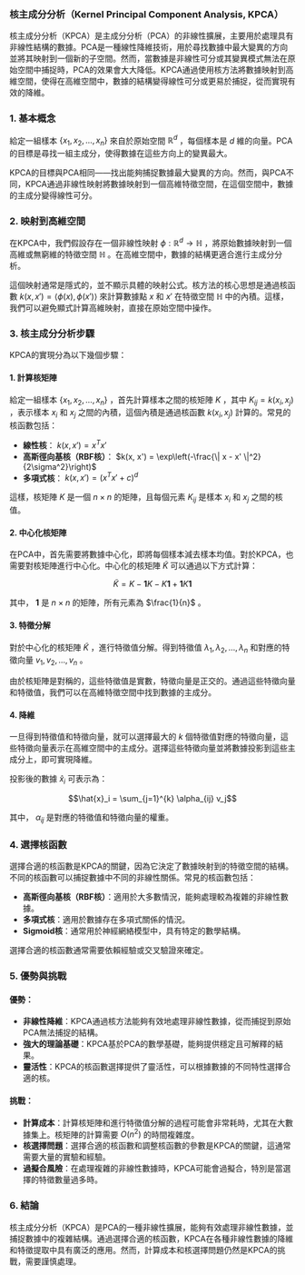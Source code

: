 ### 核主成分分析（Kernel Principal Component Analysis, KPCA）

核主成分分析（KPCA）是主成分分析（PCA）的非線性擴展，主要用於處理具有非線性結構的數據。PCA是一種線性降維技術，用於尋找數據中最大變異的方向並將其映射到一個新的子空間。然而，當數據是非線性可分或其變異模式無法在原始空間中捕捉時，PCA的效果會大大降低。KPCA通過使用核方法將數據映射到高維空間，使得在高維空間中，數據的結構變得線性可分或更易於捕捉，從而實現有效的降維。

### 1. **基本概念**

給定一組樣本  $`\{ x_1, x_2, \dots, x_n \}`$  來自於原始空間  $`\mathbb{R}^d`$ ，每個樣本是  $`d`$  維的向量。PCA的目標是尋找一組主成分，使得數據在這些方向上的變異最大。

KPCA的目標與PCA相同——找出能夠捕捉數據最大變異的方向。然而，與PCA不同，KPCA通過非線性映射將數據映射到一個高維特徵空間，在這個空間中，數據的主成分變得線性可分。

### 2. **映射到高維空間**

在KPCA中，我們假設存在一個非線性映射  $`\phi: \mathbb{R}^d \to \mathbb{H}`$ ，將原始數據映射到一個高維或無窮維的特徵空間  $`\mathbb{H}`$ 。在高維空間中，數據的結構更適合進行主成分分析。

這個映射通常是隱式的，並不顯示具體的映射公式。核方法的核心思想是通過核函數  $`k(x, x') = \langle \phi(x), \phi(x') \rangle`$  來計算數據點  $`x`$  和  $`x'`$  在特徵空間  $`\mathbb{H}`$  中的內積。這樣，我們可以避免顯式計算高維映射，直接在原始空間中操作。

### 3. **核主成分分析步驟**

KPCA的實現分為以下幾個步驟：

#### 1. **計算核矩陣**

給定一組樣本  $`\{ x_1, x_2, \dots, x_n \}`$ ，首先計算樣本之間的核矩陣  $`K`$ ，其中  $`K_{ij} = k(x_i, x_j)`$ ，表示樣本  $`x_i`$  和  $`x_j`$  之間的內積，這個內積是通過核函數  $`k(x_i, x_j)`$  計算的。常見的核函數包括：
- **線性核**： $`k(x, x') = x^T x'`$ 
- **高斯徑向基核（RBF核）**： $`k(x, x') = \exp\left(-\frac{\| x - x' \|^2}{2\sigma^2}\right)`$ 
- **多項式核**： $`k(x, x') = (x^T x' + c)^d`$ 

這樣，核矩陣  $`K`$  是一個  $`n \times n`$  的矩陣，且每個元素  $`K_{ij}`$  是樣本  $`x_i`$  和  $`x_j`$  之間的核值。

#### 2. **中心化核矩陣**

在PCA中，首先需要將數據中心化，即將每個樣本減去樣本均值。對於KPCA，也需要對核矩陣進行中心化。中心化的核矩陣  $`\tilde{K}`$  可以通過以下方式計算：


$$\tilde{K} = K - \mathbf{1}K - K\mathbf{1} + \mathbf{1}K\mathbf{1}$$


其中， $`\mathbf{1}`$  是  $`n \times n`$  的矩陣，所有元素為  $`\frac{1}{n}`$ 。

#### 3. **特徵分解**

對於中心化的核矩陣  $`\tilde{K}`$ ，進行特徵值分解。得到特徵值  $`\lambda_1, \lambda_2, \dots, \lambda_n`$  和對應的特徵向量  $`v_1, v_2, \dots, v_n`$ 。

由於核矩陣是對稱的，這些特徵值是實數，特徵向量是正交的。通過這些特徵向量和特徵值，我們可以在高維特徵空間中找到數據的主成分。

#### 4. **降維**

一旦得到特徵值和特徵向量，就可以選擇最大的  $`k`$  個特徵值對應的特徵向量，這些特徵向量表示在高維空間中的主成分。選擇這些特徵向量並將數據投影到這些主成分上，即可實現降維。

投影後的數據  $`\hat{x}_i`$  可表示為：


$$\hat{x}_i = \sum_{j=1}^{k} \alpha_{ij} v_j$$


其中， $`\alpha_{ij}`$  是對應的特徵值和特徵向量的權重。

### 4. **選擇核函數**

選擇合適的核函數是KPCA的關鍵，因為它決定了數據映射到的特徵空間的結構。不同的核函數可以捕捉數據中不同的非線性關係。常見的核函數包括：
- **高斯徑向基核（RBF核）**：適用於大多數情況，能夠處理較為複雜的非線性數據。
- **多項式核**：適用於數據存在多項式關係的情況。
- **Sigmoid核**：通常用於神經網絡模型中，具有特定的數學結構。

選擇合適的核函數通常需要依賴經驗或交叉驗證來確定。

### 5. **優勢與挑戰**

#### 優勢：
- **非線性降維**：KPCA通過核方法能夠有效地處理非線性數據，從而捕捉到原始PCA無法捕捉的結構。
- **強大的理論基礎**：KPCA基於PCA的數學基礎，能夠提供穩定且可解釋的結果。
- **靈活性**：KPCA的核函數選擇提供了靈活性，可以根據數據的不同特性選擇合適的核。

#### 挑戰：
- **計算成本**：計算核矩陣和進行特徵值分解的過程可能會非常耗時，尤其在大數據集上。核矩陣的計算需要  $`O(n^2)`$  的時間複雜度。
- **核選擇問題**：選擇合適的核函數和調整核函數的參數是KPCA的關鍵，這通常需要大量的實驗和經驗。
- **過擬合風險**：在處理複雜的非線性數據時，KPCA可能會過擬合，特別是當選擇的特徵數量過多時。

### 6. **結論**

核主成分分析（KPCA）是PCA的一種非線性擴展，能夠有效處理非線性數據，並捕捉數據中的複雜結構。通過選擇合適的核函數，KPCA在各種非線性數據的降維和特徵提取中具有廣泛的應用。然而，計算成本和核選擇問題仍然是KPCA的挑戰，需要謹慎處理。